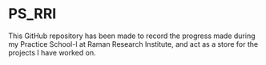 # PS_RRI
This GitHub repository has been made to record the progress made during my Practice School-I at Raman Research Institute, and act as a store for the projects I have worked on.
